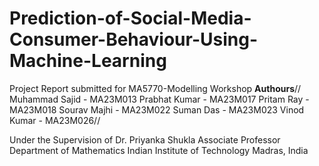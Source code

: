# Prediction-of-Social-Media-Consumer-Behaviour-Using-Machine-Learning
Project Report submitted for MA5770-Modelling Workshop
**Authours**//
Muhammad Sajid - MA23M013
Prabhat Kumar - MA23M017
Pritam Ray - MA23M018
Sourav Majhi - MA23M022
Suman Das - MA23M023
Vinod Kumar - MA23M026//

Under the Supervision of
Dr. Priyanka Shukla
Associate Professor
Department of Mathematics
Indian Institute of Technology Madras, India

